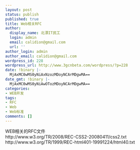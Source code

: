 ```yaml
---
layout: post
status: publish
published: true
title: Web相关RFC
author:
  display_name: 北漂IT民工
  login: admin
  email: calidion@gmail.com
  url: ''
author_login: admin
author_email: calidion@gmail.com
wordpress_id: 228
wordpress_url: http://www.3gcnbeta.com/wordpress/?p=228
date: !binary |-
  MjAxMC0wMS0yNiAxNzozMDoyNCArMDgwMA==
date_gmt: !binary |-
  MjAxMC0wMS0yNiAwOTozMDoyNCArMDgwMA==
categories:
- WEB开发
tags:
- RFC
- Web
- Web标准
comments: []
---
```

<p>WEB相关的RFC文件<br />
http://www.w3.org/TR/2008/REC-CSS2-20080411/css2.txt<br />
http://www.w3.org/TR/1999/REC-html401-19991224/html40.txt</p>
